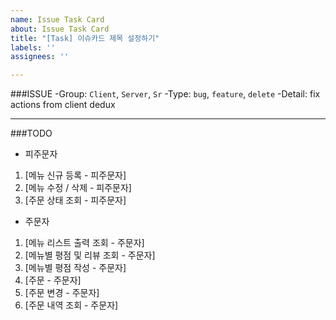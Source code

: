 ```yaml
---
name: Issue Task Card
about: Issue Task Card
title: "[Task] 이슈카드 제목 설정하기"
labels: ''
assignees: ''

---
```


###ISSUE
-Group: `Client`, `Server`, `Sr`
-Type: `bug`, `feature`, `delete`
-Detail: fix actions from client dedux

* * *
###TODO

* 피주문자
1. [메뉴 신규 등록  - 피주문자]
2. [메뉴 수정 / 삭제 - 피주문자]
3. [주문 상태 조회 - 피주문자]

* 주문자
1. [메뉴 리스트 출력 조회 - 주문자]
2. [메뉴별 평점 및 리뷰 조회 - 주문자]
3. [메뉴별 평점 작성 - 주문자]
4. [주문 - 주문자]
5. [주문 변경 - 주문자]
6. [주문 내역 조회 - 주문자]
